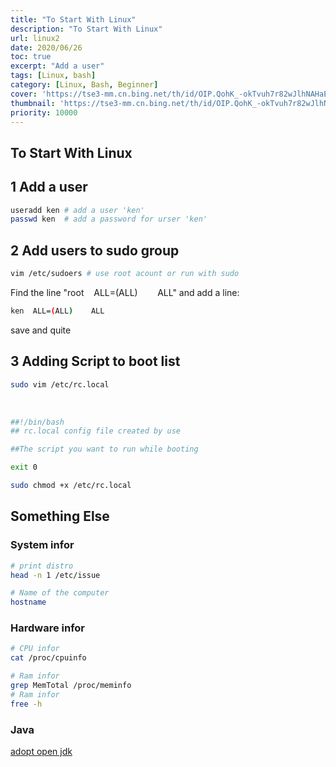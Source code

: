 ```yaml
---
title: "To Start With Linux"
description: "To Start With Linux"
url: linux2
date: 2020/06/26
toc: true
excerpt: "Add a user"
tags: [Linux, bash]
category: [Linux, Bash, Beginner]
cover: 'https://tse3-mm.cn.bing.net/th/id/OIP.QohK_-okTvuh7r82wJlhNAHaE9?w=465&h=180'
thumbnail: 'https://tse3-mm.cn.bing.net/th/id/OIP.QohK_-okTvuh7r82wJlhNAHaE9?w=180&h=180'
priority: 10000
---
```


## To Start With Linux

<a name="f2cMB"></a>
## 1 Add a user

```bash
useradd ken # add a user 'ken'
passwd ken  # add a password for urser 'ken'
```


<a name="iIARD"></a>
## 2 Add users to sudo group

```bash
vim /etc/sudoers # use root acount or run with sudo
```

Find the line "root    ALL=(ALL)        ALL" and add a line:
```bash
ken  ALL=(ALL)    ALL
```
save and quite


<a name="6nxWN"></a>
## 3 Adding Script to boot list

```bash
sudo vim /etc/rc.local
```
 
```bash
##!/bin/bash
## rc.local config file created by use

##The script you want to run while booting

exit 0

```

```bash
sudo chmod +x /etc/rc.local
```

## Something Else

### System infor

```bash
# print distro
head -n 1 /etc/issue

# Name of the computer
hostname
```

### Hardware infor

```bash
# CPU infor
cat /proc/cpuinfo

# Ram infor
grep MemTotal /proc/meminfo
# Ram infor
free -h
```
### Java
[adopt open jdk](https://adoptopenjdk.net/)
